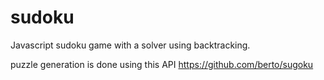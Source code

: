 # sudoku

Javascript sudoku game with a solver using backtracking.

puzzle generation is done using this API https://github.com/berto/sugoku

